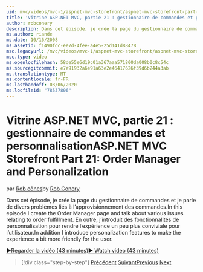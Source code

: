 ```yaml
---
uid: mvc/videos/mvc-1/aspnet-mvc-storefront/aspnet-mvc-storefront-part-21-order-manager-and-personalization
title: 'Vitrine ASP.NET MVC, partie 21 : gestionnaire de commandes et personnalisation | Microsoft Docs'
author: robconery
description: Dans cet épisode, je crée la page du gestionnaire de commandes et je parle de divers problèmes liés à l’approvisionnement des commandes. En outre, j’introduit des fonctionnalités de personnalisation...
ms.author: riande
ms.date: 10/16/2008
ms.assetid: f1490fdc-ee7d-4fee-a4e5-25d141d88478
msc.legacyurl: /mvc/videos/mvc-1/aspnet-mvc-storefront/aspnet-mvc-storefront-part-21-order-manager-and-personalization
msc.type: video
ms.openlocfilehash: 58de55e6d19c01a367aaa571800da008b0c8c54c
ms.sourcegitcommit: e7e91932a6e91a63e2e46417626f39d6b244a3ab
ms.translationtype: MT
ms.contentlocale: fr-FR
ms.lasthandoff: 03/06/2020
ms.locfileid: "78537806"
---
```

# <a name="aspnet-mvc-storefront-part-21-order-manager-and-personalization"></a><span data-ttu-id="455d5-104">Vitrine ASP.NET MVC, partie 21 : gestionnaire de commandes et personnalisation</span><span class="sxs-lookup"><span data-stu-id="455d5-104">ASP.NET MVC Storefront Part 21: Order Manager and Personalization</span></span>

<span data-ttu-id="455d5-105">par [Rob cônes](https://github.com/robconery)</span><span class="sxs-lookup"><span data-stu-id="455d5-105">by [Rob Conery](https://github.com/robconery)</span></span>

<span data-ttu-id="455d5-106">Dans cet épisode, je crée la page du gestionnaire de commandes et je parle de divers problèmes liés à l’approvisionnement des commandes.</span><span class="sxs-lookup"><span data-stu-id="455d5-106">In this episode I create the Order Manager page and talk about various issues relating to order fulfillment.</span></span> <span data-ttu-id="455d5-107">En outre, j’introduit des fonctionnalités de personnalisation pour rendre l’expérience un peu plus conviviale pour l’utilisateur.</span><span class="sxs-lookup"><span data-stu-id="455d5-107">In addition I introduce personalization features to make the experience a bit more friendly for the user.</span></span>

[<span data-ttu-id="455d5-108">&#9654;Regarder la vidéo (43 minutes)</span><span class="sxs-lookup"><span data-stu-id="455d5-108">&#9654; Watch video (43 minutes)</span></span>](https://channel9.msdn.com/Blogs/ASP-NET-Site-Videos/aspnet-mvc-storefront-part-21-order-manager-and-personalization)

> [!div class="step-by-step"]
> <span data-ttu-id="455d5-109">[Précédent](aspnet-mvc-storefront-part-20-logging.md)
> [Suivant](aspnet-mvc-storefront-part-22-restructuring-rerouting-and-paypal.md)</span><span class="sxs-lookup"><span data-stu-id="455d5-109">[Previous](aspnet-mvc-storefront-part-20-logging.md)
[Next](aspnet-mvc-storefront-part-22-restructuring-rerouting-and-paypal.md)</span></span>
